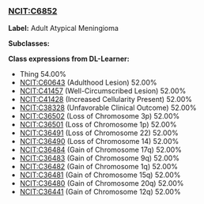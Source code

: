 
### [NCIT:C6852](http://purl.obolibrary.org/obo/NCIT_C6852)
**Label:** Adult Atypical Meningioma

**Subclasses:** 

**Class expressions from DL-Learner:**

- Thing 54.00%
- [NCIT:C60643](http://purl.obolibrary.org/obo/NCIT_C60643) (Adulthood Lesion) 52.00%
- [NCIT:C41457](http://purl.obolibrary.org/obo/NCIT_C41457) (Well-Circumscribed Lesion) 52.00%
- [NCIT:C41428](http://purl.obolibrary.org/obo/NCIT_C41428) (Increased Cellularity Present) 52.00%
- [NCIT:C38328](http://purl.obolibrary.org/obo/NCIT_C38328) (Unfavorable Clinical Outcome) 52.00%
- [NCIT:C36502](http://purl.obolibrary.org/obo/NCIT_C36502) (Loss of Chromosome 3p) 52.00%
- [NCIT:C36501](http://purl.obolibrary.org/obo/NCIT_C36501) (Loss of Chromosome 1p) 52.00%
- [NCIT:C36491](http://purl.obolibrary.org/obo/NCIT_C36491) (Loss of Chromosome 22) 52.00%
- [NCIT:C36490](http://purl.obolibrary.org/obo/NCIT_C36490) (Loss of Chromosome 14) 52.00%
- [NCIT:C36484](http://purl.obolibrary.org/obo/NCIT_C36484) (Gain of Chromosome 17q) 52.00%
- [NCIT:C36483](http://purl.obolibrary.org/obo/NCIT_C36483) (Gain of Chromosome 9q) 52.00%
- [NCIT:C36482](http://purl.obolibrary.org/obo/NCIT_C36482) (Gain of Chromosome 1q) 52.00%
- [NCIT:C36481](http://purl.obolibrary.org/obo/NCIT_C36481) (Gain of Chromosome 15q) 52.00%
- [NCIT:C36480](http://purl.obolibrary.org/obo/NCIT_C36480) (Gain of Chromosome 20q) 52.00%
- [NCIT:C36441](http://purl.obolibrary.org/obo/NCIT_C36441) (Gain of Chromosome 12q) 52.00%


